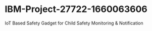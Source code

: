 # IBM-Project-27722-1660063606
IoT Based Safety Gadget for Child Safety Monitoring &amp; Notification
